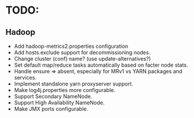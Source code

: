 # TODO:

## Hadoop

- Add hadoop-metrics2.properties configuration
- Add hosts.exclude support for decommissioning nodes.
- Change cluster (conf) name?  (use update-alternatives?)
- Set default map/reduce tasks automatically based on facter node stats.
- Handle ensure => absent, especially for MRv1 vs YARN packages and services.
- Implement standalone yarn proxyserver support.
- Make log4j.properties more configurable.
- Support Secondary NameNode.
- Support High Availability NameNode.
- Make JMX ports configurable.